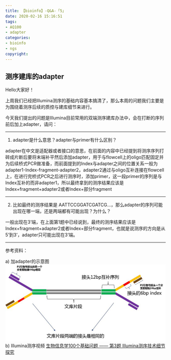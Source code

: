 ```yaml
---
title: 【bioinfo】-Q&A-「5」
date: 2020-02-16 15:16:51
tags:
- AQ100
- adapter
categories:
- bioinfo
- ngs
copyright:
---
```

## 测序建库的adapter

Hello大家好！

上周我们已经把Illumina测序的基础内容基本搞清了，那么本周的问题我们主要是为围绕着测序后续的质控与建库细节来进行。

今天我们提出的问题是Illumina目前常用的双端测序建库办法中，会在打断的序列前后加上adapter，请问：

---

1. adapter是什么意思？adapter与primer有什么区别？

adapter在中文是适配器或者接口的意思，在前面的内容中已经提到将测序序列打碎成片断后要将末端补平然后添加adapter，用于与flowcell上的oligo匹配固定并为后续桥式PCR做准备，而前面提到的Index与adapter之间的位置关系一般为adapter1-Index-fragment-adapter2，adapter2通过与oligo互补连接在flowcell上，在进行完桥式PCR之后进行测序时，添加primer，这一段primer的序列是与Index互补的而非adapter1，所以最终拿到的测序结果应该是Index+fragment+adapter2或者Index+部分fragment

---

2. 比如最终的测序结果是 AATTCCGGATCGATCG…，那么adapter的序列可能出现在哪一端，还是两端都有可能出现？为什么？

一般出现在3’端，在上面第1题中已经说到，最终的测序结果应该是Index+fragment+adapter2或者Index+部分fragment，也就是说测序的方向是从5’到3’，adapter只可能出现在3’端。

---

参考资料：

a) 加adapter的示意图
![](【bioinfo】-Q-A-「5」/adapter.jpg)
b) Illumina测序视频
[生物信息学100个基础问题 —— 第3题 Illumina测序技术细节探究](https://zhuanlan.zhihu.com/p/34564457)

